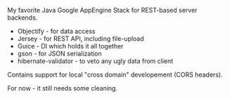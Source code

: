 My favorite Java Google AppEngine Stack for REST-based server backends.

+ Objectify - for data access
+ Jersey - for REST API, including file-upload
+ Guice - DI which holds it all together
+ gson - for JSON serialization
+ hibernate-validator - to veto any ugly data from client

Contains support for local "cross domain" developement (CORS headers).

For now - it still needs some cleaning.

